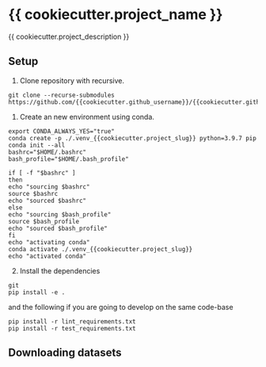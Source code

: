 # {{ cookiecutter.project_name }}

{{ cookiecutter.project_description }}

## Setup

1. Clone repository with recursive. 

```
git clone --recurse-submodules https://github.com/{{cookiecutter.github_username}}/{{cookiecutter.github_repo}}
```

1. Create an new environment using conda.

```
export CONDA_ALWAYS_YES="true"
conda create -p ./.venv_{{cookiecutter.project_slug}} python=3.9.7 pip
conda init --all
bashrc="$HOME/.bashrc"
bash_profile="$HOME/.bash_profile"

if [ -f "$bashrc" ]
then
echo "sourcing $bashrc"
source $bashrc
echo "sourced $bashrc"
else
echo "sourcing $bash_profile"
source $bash_profile
echo "sourced $bash_profile"
fi
echo "activating conda"
conda activate ./.venv_{{cookiecutter.project_slug}}
echo "activated conda"
```

2. Install the dependencies

```
git 
pip install -e .
```
and the following if you are going to develop on the same code-base

```
pip install -r lint_requirements.txt
pip install -r test_requirements.txt
```

## Downloading datasets
